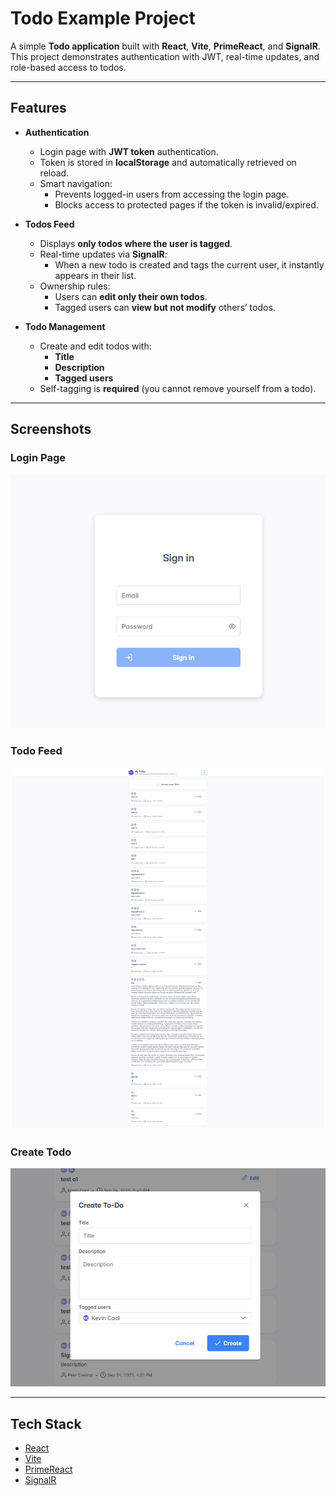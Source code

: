# Todo Example Project

A simple **Todo application** built with **React**, **Vite**, **PrimeReact**, and **SignalR**.  
This project demonstrates authentication with JWT, real-time updates, and role-based access to todos.

---

## Features

- **Authentication**
  - Login page with **JWT token** authentication.
  - Token is stored in **localStorage** and automatically retrieved on reload.
  - Smart navigation:
    - Prevents logged-in users from accessing the login page.
    - Blocks access to protected pages if the token is invalid/expired.

- **Todos Feed**
  - Displays **only todos where the user is tagged**.
  - Real-time updates via **SignalR**:
    - When a new todo is created and tags the current user, it instantly appears in their list.
  - Ownership rules:
    - Users can **edit only their own todos**.
    - Tagged users can **view but not modify** others’ todos.

- **Todo Management**
  - Create and edit todos with:
    - **Title**
    - **Description**
    - **Tagged users**
  - Self-tagging is **required** (you cannot remove yourself from a todo).

---

## Screenshots

### Login Page
![Login Page](./docs/images/login.png)

### Todo Feed
![Todo Feed](./docs/images/todo-feed.png)

### Create Todo
![Create Todo](./docs/images/create-todo.png)

---

## Tech Stack

- [React](https://react.dev/)
- [Vite](https://vitejs.dev/)
- [PrimeReact](https://primereact.org/)
- [SignalR](https://learn.microsoft.com/aspnet/core/signalr)
